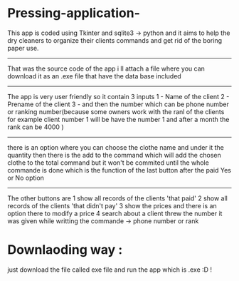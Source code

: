 # Pressing-application-
This app is coded using Tkinter and sqlite3 -> python and it aims to help the dry cleaners to organize their clients commands and get rid of the boring paper use.
__________________________________________________________
That was the source code of the app 
i ll attach a file where you can download it as an .exe file that have the data base included 
__________________________________________________________
The app is very user friendly so it contain 3 inputs 
1 - Name of the client 
2 - Prename of the client 
3 - and then the number which can be phone number or ranking number(because some owners work with the ranl of the clients for example client number 1 will be have the number 1 and after a month the rank can be 4000 )
_________________________________________________________
there is an option where you can choose the clothe name and under it the quantity 
then there is the add to the command which will add the chosen clothe to the total command but it won't be commited 
until the whole commande is done which is the function of the last button after the paid Yes or No option       
________________________________________________________
The other buttons are 
1 show all records of the clients 'that paid' 
2 show all records of the clients 'that didn't pay'
3 show the prices and there is an option there to modify a price 
4 search about a client threw the number it was given while writting the commande -> phone number or rank 
# Downlaoding way : 
just download the file called exe file and run the app which is .exe :D ! 